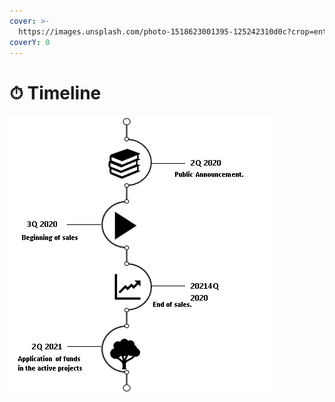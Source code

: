 ```yaml
---
cover: >-
  https://images.unsplash.com/photo-1518623001395-125242310d0c?crop=entropy&cs=tinysrgb&fm=jpg&ixid=MnwxOTcwMjR8MHwxfHNlYXJjaHwxfHx0aW1lbGluZXxlbnwwfHx8fDE2NTY5MTcyMDg&ixlib=rb-1.2.1&q=80
coverY: 0
---
```


# ⏱ Timeline

![](<../.gitbook/assets/image (3).png>)
